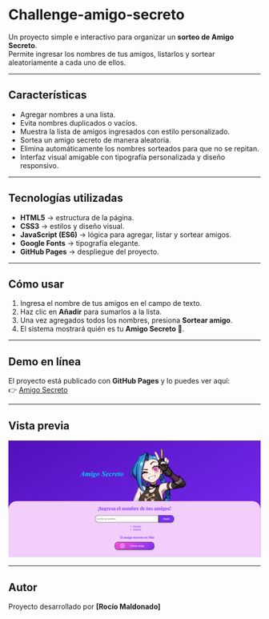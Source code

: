 # Challenge-amigo-secreto

Un proyecto simple e interactivo para organizar un **sorteo de Amigo Secreto**.  
Permite ingresar los nombres de tus amigos, listarlos y sortear aleatoriamente a cada uno de ellos.  

---

## Características
- Agregar nombres a una lista.
- Evita nombres duplicados o vacíos.
- Muestra la lista de amigos ingresados con estilo personalizado.
- Sortea un amigo secreto de manera aleatoria.
- Elimina automáticamente los nombres sorteados para que no se repitan.
- Interfaz visual amigable con tipografía personalizada y diseño responsivo.

---

## Tecnologías utilizadas
- **HTML5** → estructura de la página.  
- **CSS3** → estilos y diseño visual.  
- **JavaScript (ES6)** → lógica para agregar, listar y sortear amigos.  
- **Google Fonts** → tipografía elegante.  
- **GitHub Pages** → despliegue del proyecto.

---

## Cómo usar
1. Ingresa el nombre de tus amigos en el campo de texto.  
2. Haz clic en **Añadir** para sumarlos a la lista.  
3. Una vez agregados todos los nombres, presiona **Sortear amigo**.  
4. El sistema mostrará quién es tu **Amigo Secreto 🎉**.  

---

## Demo en línea
El proyecto está publicado con **GitHub Pages** y lo puedes ver aquí:  
👉 [Amigo Secreto](https://rociomaldonado.github.io/Challenge-amigo-secreto/)

---

## Vista previa
![Preview del proyecto](assets/amigo-secreto.png)

---

## Autor
Proyecto desarrollado por **[Rocío Maldonado]**
